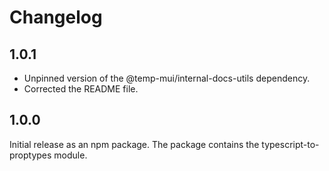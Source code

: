 # Changelog

## 1.0.1

- Unpinned version of the @temp-mui/internal-docs-utils dependency.
- Corrected the README file.

## 1.0.0

Initial release as an npm package.
The package contains the typescript-to-proptypes module.
